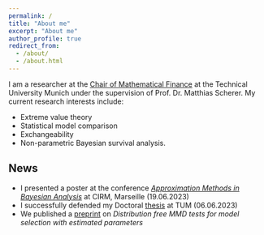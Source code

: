 ```yaml
---
permalink: /
title: "About me"
excerpt: "About me"
author_profile: true
redirect_from: 
  - /about/
  - /about.html
---
```


I am a researcher at the [Chair of Mathematical Finance](https://www.math.cit.tum.de/mathfinance/home/) 
at the Technical University Munich under the supervision of Prof. Dr. Matthias Scherer. My current research interests include:
+ Extreme value theory
+ Statistical model comparison
+ Exchangeability
+ Non-parametric Bayesian survival analysis.



## News 

+ I presented a poster at the conference [*Approximation Methods in Bayesian Analysis*](https://conferences.cirm-math.fr/2768.html) at CIRM, Marseille (19.06.2023)
+ I successfully defended my Doctoral [thesis](https://mediatum.ub.tum.de/doc/1695145/document.pdf) at TUM (06.06.2023)
+ We published a [preprint](https://arxiv.org/abs/2305.07549) on *Distribution free MMD tests for model selection with estimated parameters* 

